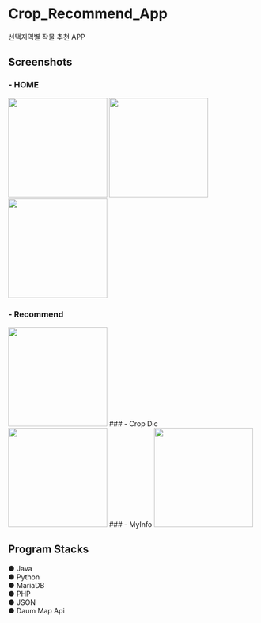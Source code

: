 Crop_Recommend_App
===================
선택지역별 작물 추천 APP    


Screenshots
------------

### - HOME    

<div>
<img width="200" src="https://user-images.githubusercontent.com/39932900/83346303-2d417180-a356-11ea-9edd-a566274cd53b.jpg">
<img width="200" src="https://user-images.githubusercontent.com/39932900/83346733-1735b000-a35a-11ea-8147-5fa3c7f3b48d.jpg">
<img width="200" src="https://user-images.githubusercontent.com/39932900/83346735-17ce4680-a35a-11ea-8262-023aca5b15a2.jpg">
</div>    





### - Recommend   
<img width="200" src="https://user-images.githubusercontent.com/39932900/83346315-41856e80-a356-11ea-9356-1f30de9f1555.jpg">
### - Crop Dic     
<img width="200" src="https://user-images.githubusercontent.com/39932900/83346321-48ac7c80-a356-11ea-985f-a8b69bc75df9.jpg">
### - MyInfo    
<img width="200" src="https://user-images.githubusercontent.com/39932900/83346596-cd989580-a358-11ea-878b-74bcba334401.jpg">

Program Stacks
------------
● Java    
● Python    
● MariaDB    
● PHP    
● JSON    
● Daum Map Api
